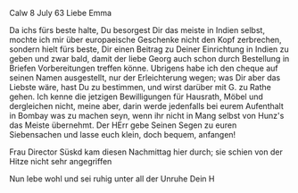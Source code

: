  Calw 8 July 63
Liebe Emma

Da ichs fürs beste halte, Du besorgest Dir das meiste in Indien selbst, mochte ich mir über europaeische Geschenke nicht den Kopf zerbrechen, sondern hielt fürs beste, Dir einen Beitrag zu Deiner Einrichtung in Indien zu geben und zwar bald, damit der liebe Georg auch schon durch Bestellung in Briefen Vorbereitungen treffen könne. Ubrigens habe ich den cheque auf seinen Namen ausgestellt, nur der Erleichterung wegen; was Dir aber das Liebste wäre, hast Du zu bestimmen, und wirst darüber mit G. zu Rathe gehen. Ich kenne die jetzigen Bewilligungen für Hausrath, Möbel und dergleichen nicht, meine aber, darin werde jedenfalls bei eurem Aufenthalt in Bombay was zu machen seyn, wenn ihr nicht in Mang selbst von Hunz's das Meiste übernehmt. Der HErr gebe Seinen Segen zu euren Siebensachen und lasse euch klein, doch bequem, anfangen!

Frau Director Süskd kam diesen Nachmittag hier durch; sie schien von der Hitze nicht sehr angegriffen

Nun lebe wohl und sei ruhig unter all der Unruhe
 Dein H
